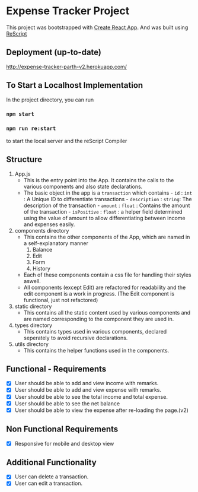 # Expense Tracker Project

This project was bootstrapped with [Create React App](https://github.com/facebook/create-react-app).
And was built using [ReScript](https://rescript-lang.org/)

## Deployment (up-to-date)

http://expense-tracker-parth-v2.herokuapp.com/

## To Start a Localhost Implementation

In the project directory, you can run

### `npm start`

### `npm run re:start`

to start the local server and the reScript Compiler

## Structure

1. App.js
   - This is the entry point into the App. It contains the calls to the various components and also state declarations.
   - The basic object in the app is a `transaction` which contains - `id` : `int` : A Unique ID to differentiate transactions - `description` : `string`: The description of the transaction - `amount` : `float` : Contains the amount of the transaction - `isPositive` : `float` : a helper field determined using the value of amount to allow differentiating between income and expenses easily.
2. components directory
   - This contains the other components of the App, which are named in a self-explanatory manner
     1. Balance
     2. Edit
     3. Form
     4. History
   - Each of these components contain a css file for handling their styles aswell.
   - All components (except Edit) are refactored for readability and the edit component is a work in progress. (The Edit component is functional, just not refactored)
3. static directory
   - This contains all the static content used by various components and are named corresponding to the component they are used in.
4. types directory
   - This contains types used in various components, declared seperately to avoid recursive declarations.
5. utils directory
   - This contains the helper functions used in the components.

## Functional - Requirements

- [x] User should be able to add and view income with remarks.
- [x] User should be able to add and view expense with remarks.
- [x] User should be able to see the total income and total expense.
- [x] User should be able to see the net balance
- [x] User should be able to view the expense after re-loading the page.(v2)

## Non Functional Requirements

- [x] Responsive for mobile and desktop view

## Additional Functionality

- [x] User can delete a transaction.
- [x] User can edit a transaction.
